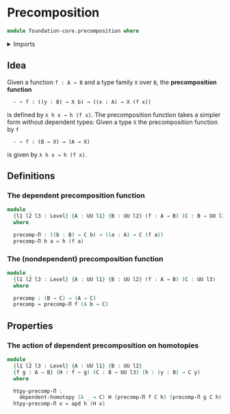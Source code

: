 # Precomposition

```agda
module foundation-core.precomposition where
```

<details><summary>Imports</summary>

```agda
open import foundation.action-on-identifications-dependent-functions
open import foundation.dependent-homotopies
open import foundation.universe-levels

open import foundation-core.homotopies
```

</details>

## Idea

Given a function `f : A → B` and a type family `X` over `B`, the
**precomposition function**

```text
  - ∘ f : ((y : B) → X b) → ((x : A) → X (f x))
```

is defined by `λ h x → h (f x)`. The precomposition function takes a simpler
form without dependent types: Given a type `X` the precomposition function by
`f`

```text
  - ∘ f : (B → X) → (A → X)
```

is given by `λ h x → h (f x)`.

## Definitions

### The dependent precomposition function

```agda
module _
  {l1 l2 l3 : Level} {A : UU l1} {B : UU l2} (f : A → B) (C : B → UU l3)
  where

  precomp-Π : ((b : B) → C b) → ((a : A) → C (f a))
  precomp-Π h a = h (f a)
```

### The (nondependent) precomposition function

```agda
module _
  {l1 l2 l3 : Level} {A : UU l1} {B : UU l2} (f : A → B) (C : UU l3)
  where

  precomp : (B → C) → (A → C)
  precomp = precomp-Π f (λ b → C)
```

## Properties

### The action of dependent precomposition on homotopies

```agda
module _
  {l1 l2 l3 : Level} {A : UU l1} {B : UU l2}
  {f g : A → B} (H : f ~ g) (C : B → UU l3) (h : (y : B) → C y)
  where

  htpy-precomp-Π :
    dependent-homotopy (λ _ → C) H (precomp-Π f C h) (precomp-Π g C h)
  htpy-precomp-Π x = apd h (H x)
```
